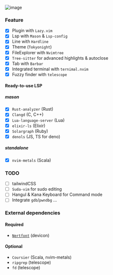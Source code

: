![image](https://github.com/user-attachments/assets/83a59ca0-6630-4293-a624-c6d933ed1b23)


### Feature
- [X] Plugin with `Lazy.vim`
- [X] Lsp with `Mason` & `Lsp-config`
- [X] Line with `Hardline`
- [X] Theme (`Tokyonight`)
- [X] FileExplorer with `Nvimtree`
- [X] `Tree-sitter` for advanced highlights & autoclose
- [X] Tab with `Barbar`
- [X] Integrated terminal with `ternimal.nvim`  
- [X] Fuzzy finder with `telescope`
#### Ready-to-use LSP
##### mason
- [X] `Rust-analyzer` (Rust)
- [X] `Clangd` (C, C++)
- [X] `Lua-language-server` (Lua)
- [X] `elixir-ls` (Elixir)
- [X] `Solargraph` (Ruby)
- [X] `denols` (JS, TS for deno)
##### standalone
- [X] `nvim-metals` (Scala)

### TODO
- [ ] tailwindCSS
- [ ] `Suda-vim` for sudo editing
- [ ] Hangul & Kana Keyboard for Command mode
- [ ] Integrate `gdb`/`pwndbg` ...

### External dependencies
#### Required
* [`Nertfont`](https://www.nerdfonts.com) (devicon)

#### Optional
* `Coursier` (Scala, nvim-metals)
* `ripgrep` (telescope)
* `fd` (telescope)

